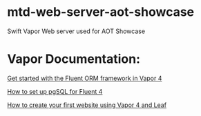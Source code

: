 # mtd-web-server-aot-showcase
Swift Vapor Web server used for AOT Showcase 

# Vapor Documentation:

[Get started with the Fluent ORM framework in Vapor 4](https://theswiftdev.com/get-started-with-the-fluent-orm-framework-in-vapor-4/)

[How to set up pgSQL for Fluent 4](https://theswiftdev.com/how-to-set-up-pgsql-for-fluent-4/)

[How to create your first website using Vapor 4 and Leaf](https://theswiftdev.com/how-to-create-your-first-website-using-vapor-4-and-leaf/)

